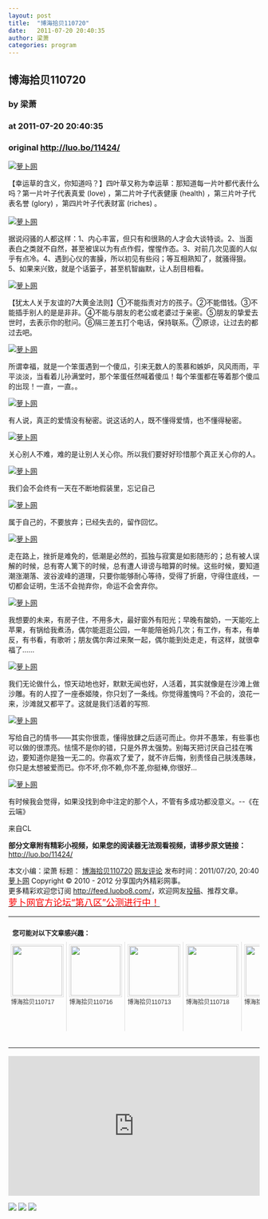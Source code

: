 ```yaml
---
layout: post
title:  "博海拾贝110720"
date:   2011-07-20 20:40:35
author: 梁萧
categories: program
---
```


## 博海拾贝110720
### by 梁萧
### at 2011-07-20 20:40:35
### original <http://luo.bo/11424/>

<p><a title="萝卜网" href="http://dulei.si/files/2011/07/20/0fb5cb0d25afba86b80ba63d1b708105.jpg"><img title="萝卜网" src="http://dulei.si/files/2011/07/20/0fb5cb0d25afba86b80ba63d1b708105.jpg" border="0" alt="萝卜网"></a></p><p>【幸运草的含义，你知道吗？】四叶草又称为幸运草：那知道每一片叶都代表什么吗？第一片叶子代表真爱 (love) ，第二片叶子代表健康 (health) ，第三片叶子代表名誉 (glory) ，第四片叶子代表财富 (riches) 。<br> <span></span><br> <a title="萝卜网" href="http://dulei.si/files/2011/07/20/7ab4b8bbac6e867e963e59e1bfd6788a.jpg"><img title="萝卜网" src="http://dulei.si/files/2011/07/20/7ab4b8bbac6e867e963e59e1bfd6788a.jpg" border="0" alt="萝卜网"></a></p><p>据说闷骚的人都这样：1、内心丰富，但只有和很熟的人才会大谈特谈。2、当面表白之类就不自然，甚至被误以为有点作假，惺惺作态。3、对前几次见面的人似乎有点冷。4、遇到心仪的害臊，所以初见有些闷；等互相熟知了，就骚得狠。5、如果来兴致，就是个话篓子，甚至机智幽默，让人刮目相看。</p><p><a title="萝卜网" href="http://dulei.si/files/2011/07/20/9a082c5616b0b8d06b516e5605bcb921.jpg"><img title="萝卜网" src="http://dulei.si/files/2011/07/20/9a082c5616b0b8d06b516e5605bcb921.jpg" border="0" alt="萝卜网"></a></p><p>【犹太人关于友谊的7大黄金法则】①不能指责对方的孩子。②不能借钱。③不能插手别人的是是非非。④不能与朋友的老公或老婆过于亲密。⑤朋友的挚爱去世时，去表示你的慰问。⑥隔三差五打个电话，保持联系。⑦原谅，让过去的都过去吧。</p><p><a title="萝卜网" href="http://dulei.si/files/2011/07/20/6d1bedf601f5f756748c869fc4e23653.jpg"><img title="萝卜网" src="http://dulei.si/files/2011/07/20/6d1bedf601f5f756748c869fc4e23653.jpg" border="0" alt="萝卜网"></a></p><p>所谓幸福，就是一个笨蛋遇到一个傻瓜，引来无数人的羡慕和嫉妒，风风雨雨，平平淡淡，当看着儿孙满堂时，那个笨蛋任然喊着傻瓜！每个笨蛋都在等着那个傻瓜的出现！一直，一直。。</p><p><a title="萝卜网" href="http://dulei.si/files/2011/07/20/7db3fec842661b090ed641a32ed6c738.jpg"><img title="萝卜网" src="http://dulei.si/files/2011/07/20/7db3fec842661b090ed641a32ed6c738.jpg" border="0" alt="萝卜网"></a></p><p>有人说，真正的爱情没有秘密。说这话的人，既不懂得爱情，也不懂得秘密。</p><p><a title="萝卜网" href="http://dulei.si/files/2011/07/20/df0612c72ebd0bef8ead0b8f627c1aed.jpg"><img title="萝卜网" src="http://dulei.si/files/2011/07/20/df0612c72ebd0bef8ead0b8f627c1aed.jpg" border="0" alt="萝卜网"></a></p><p>关心别人不难，难的是让别人关心你。所以我们要好好珍惜那个真正关心你的人。</p><p><a title="萝卜网" href="http://dulei.si/files/2011/07/20/5042edd1be995a7b5da8e13fb1fb237f.jpg"><img title="萝卜网" src="http://dulei.si/files/2011/07/20/5042edd1be995a7b5da8e13fb1fb237f.jpg" border="0" alt="萝卜网"></a></p><p>我们会不会终有一天在不断地假装里，忘记自己</p><p><a title="萝卜网" href="http://dulei.si/files/2011/07/20/cd5c4a6e3ebf61b5cc5d1e1f136d2e8a.jpg"><img title="萝卜网" src="http://dulei.si/files/2011/07/20/cd5c4a6e3ebf61b5cc5d1e1f136d2e8a.jpg" border="0" alt="萝卜网"></a></p><p>属于自己的，不要放弃；已经失去的，留作回忆。</p><p><a title="萝卜网" href="http://dulei.si/files/2011/07/20/342a5fec0ff4458fa81fe03d73217e94.jpg"><img title="萝卜网" src="http://dulei.si/files/2011/07/20/342a5fec0ff4458fa81fe03d73217e94.jpg" border="0" alt="萝卜网"></a></p><p>走在路上，挫折是难免的，低潮是必然的，孤独与寂寞是如影随形的；总有被人误解的时候，总有寄人篱下的时候，总有遭人诽谤与暗算的时候。这些时候，要知道潮涨潮落、波谷波峰的道理，只要你能够耐心等待，受得了折磨，守得住底线，一切都会证明，生活不会抛弃你，命运不会舍弃你。</p><p><a title="萝卜网" href="http://dulei.si/files/2011/07/20/2eb671b036badbafcaf06f22a7300f9a.jpg"><img title="萝卜网" src="http://dulei.si/files/2011/07/20/2eb671b036badbafcaf06f22a7300f9a.jpg" border="0" alt="萝卜网"></a></p><p>我想要的未来，有房子住，不用多大，最好窗外有阳光；早晚有酸奶，一天能吃上苹果，有锅给我煮汤，偶尔能逛逛公园，一年能陪爸妈几次；有工作，有本，有单反，有书看，有歌听；朋友偶尔奔过来聚一起，偶尔能到处走走，有这样，就很幸福了……</p><p><a title="萝卜网" href="http://dulei.si/files/2011/07/20/8fc3dea47defa2b7941cb3a3dad92a45.jpg"><img title="萝卜网" src="http://dulei.si/files/2011/07/20/8fc3dea47defa2b7941cb3a3dad92a45.jpg" border="0" alt="萝卜网"></a></p><p>我们无论做什么，惊天动地也好，默默无闻也好，人活着，其实就像是在沙滩上做沙雕。有的人捏了一座泰姬陵，你只划了一条线。你觉得羞愧吗？不会的，浪花一来，沙滩就又都平了。这就是我们活着的写照.</p><p><a title="萝卜网" href="http://dulei.si/files/2011/07/20/e5b4801a5a1b37be31b6633222acde0a.jpg"><img title="萝卜网" src="http://dulei.si/files/2011/07/20/e5b4801a5a1b37be31b6633222acde0a.jpg" border="0" alt="萝卜网"></a></p><p>写给自己的情书——其实你很乖，懂得放肆之后适可而止。你并不愚笨，有些事也可以做的很漂亮。怯懦不是你的错，只是外界太强势。别每天把讨厌自己挂在嘴边，要知道你是独一无二的。你喜欢了爱了，就不许后悔，别责怪自己肤浅愚昧，你只是太想被爱而已。你不坏,你不赖,你不差,你挺棒,你很好...</p><p><a title="萝卜网" href="http://dulei.si/files/2011/07/20/2f46c552980bf957934a67f196738239.jpg"><img title="萝卜网" src="http://dulei.si/files/2011/07/20/2f46c552980bf957934a67f196738239.jpg" border="0" alt="萝卜网"></a></p><p>有时候我会觉得，如果没找到命中注定的那个人，不管有多成功都没意义。--《在云端》</p><p>来自CL</p><p><strong>部分文章附有精彩小视频，如果您的阅读器无法观看视频，请移步原文链接：</strong> <a href="http://luo.bo/11424/" title="博海拾贝110720">http://luo.bo/11424/</a></p> 本文小编：梁萧 标题： <a href="http://luo.bo/11424/" title="博海拾贝110720">博海拾贝110720</a> <a href="http://luo.bo/11424/#comments" title="to the comments">网友评论</a> 发布时间：2011/07/20, 20:40 <br> <a href="http://luo.bo/" title="萝卜网 - 人人都是艺术家">萝卜网</a> Copyright ©   2010 - 2012 分享国内外精彩网事。<br> 更多精彩欢迎您订阅 <a href="http://feed.luobo8.com/">http://feed.luobo8.com/</a>，欢迎网友<a href="http://luo.bo/delivery/">投稿</a>、推荐文章。<br> <a href="http://luo.bo/8888/"><font color="red" size="4">萝卜网官方论坛“第八区”公测进行中！</font></a><br><table cellspacing="0" cellpadding="3" border="0" style="clear:both"><tr><td colspan="5"><b><font size="-1" style="display:block!important;padding:20px 0 5px!important">您可能对以下文章感兴趣：</font></b></td></tr><tr><td width="106" valign="top" style="padding:5px!important;margin:0!important"> <a title="博海拾贝110717" style="text-decoration:none!important" href="http://app.wumii.com/ext/redirect.htm?url=http%3A%2F%2Fluo.bo%2F11353%2F&amp;from=http%3A%2F%2Fluo.bo%2F11424%2F"> <img style="margin:0!important;padding:2px!important;border:1px solid #dddddd!important;width:100px!important;height:100px!important" src="http://static.wumii.com/site_images/2011/07/19/18113544.jpg" width="100px" height="100px"><br> <font size="-1" color="#333333" style="display:block!important;line-height:15px!important;width:106px!important;font:12px/15px arial!important;height:60px!important;margin:3px 0 0 0!important;padding:0!important;overflow:hidden!important">博海拾贝110717</font> </a></td><td width="106" valign="top" style="padding:5px!important;margin:0!important;border-left:1px solid #dddddd!important"> <a title="博海拾贝110716" style="text-decoration:none!important" href="http://app.wumii.com/ext/redirect.htm?url=http%3A%2F%2Fluo.bo%2F11225%2F&amp;from=http%3A%2F%2Fluo.bo%2F11424%2F"> <img style="margin:0!important;padding:2px!important;border:1px solid #dddddd!important;width:100px!important;height:100px!important" src="http://static.wumii.com/site_images/2011/07/16/17703842.jpg" width="100px" height="100px"><br> <font size="-1" color="#333333" style="display:block!important;line-height:15px!important;width:106px!important;font:12px/15px arial!important;height:60px!important;margin:3px 0 0 0!important;padding:0!important;overflow:hidden!important">博海拾贝110716</font> </a></td><td width="106" valign="top" style="padding:5px!important;margin:0!important;border-left:1px solid #dddddd!important"> <a title="博海拾贝110713" style="text-decoration:none!important" href="http://app.wumii.com/ext/redirect.htm?url=http%3A%2F%2Fluo.bo%2F11088%2F&amp;from=http%3A%2F%2Fluo.bo%2F11424%2F"> <img style="margin:0!important;padding:2px!important;border:1px solid #dddddd!important;width:100px!important;height:100px!important" src="http://static.wumii.com/site_images/2011/07/13/17279929.jpg" width="100px" height="100px"><br> <font size="-1" color="#333333" style="display:block!important;line-height:15px!important;width:106px!important;font:12px/15px arial!important;height:60px!important;margin:3px 0 0 0!important;padding:0!important;overflow:hidden!important">博海拾贝110713</font> </a></td><td width="106" valign="top" style="padding:5px!important;margin:0!important;border-left:1px solid #dddddd!important"> <a title="博海拾贝110718" style="text-decoration:none!important" href="http://app.wumii.com/ext/redirect.htm?url=http%3A%2F%2Fluo.bo%2F11315%2F&amp;from=http%3A%2F%2Fluo.bo%2F11424%2F"> <img style="margin:0!important;padding:2px!important;border:1px solid #dddddd!important;width:100px!important;height:100px!important" src="http://static.wumii.com/site_images/2011/07/18/17970421.jpg" width="100px" height="100px"><br> <font size="-1" color="#333333" style="display:block!important;line-height:15px!important;width:106px!important;font:12px/15px arial!important;height:60px!important;margin:3px 0 0 0!important;padding:0!important;overflow:hidden!important">博海拾贝110718</font> </a></td><td width="106" valign="top" style="padding:5px!important;margin:0!important;border-left:1px solid #dddddd!important"> <a title="博海拾贝110715" style="text-decoration:none!important" href="http://app.wumii.com/ext/redirect.htm?url=http%3A%2F%2Fluo.bo%2F11178%2F&amp;from=http%3A%2F%2Fluo.bo%2F11424%2F"> <img style="margin:0!important;padding:2px!important;border:1px solid #dddddd!important;width:100px!important;height:100px!important" src="http://static.wumii.com/site_images/2011/07/15/17573925.jpg" width="100px" height="100px"><br> <font size="-1" color="#333333" style="display:block!important;line-height:15px!important;width:106px!important;font:12px/15px arial!important;height:60px!important;margin:3px 0 0 0!important;padding:0!important;overflow:hidden!important">博海拾贝110715</font> </a></td></tr><tr><td colspan="5" align="right"> <a style="text-decoration:none!important" href="http://www.wumii.com/widget/relatedItems.htm" title="无觅相关文章插件"> <font size="-1" color="#bbbbbb" style="display:block!important;font-family:arial!important;padding:5px 0!important;font-size:12px!important;color:#bbb!important">无觅</font> </a></td></tr></table><p><iframe src="http://feedads.g.doubleclick.net/~ah/f/7sv1ooo89v8jfelhdjk8plpa64/300/250?ca=1&amp;fh=280#http%3A%2F%2Fluo.bo%2F11424%2F" width="100%" height="280" frameborder="0" scrolling="no" marginwidth="0" marginheight="0"></iframe></p><div>
<a href="http://feeds.feedburner.com/~ff/tamd?a=PMqDSlxVeIg:YQQtTS4RreU:yIl2AUoC8zA"><img src="http://feeds.feedburner.com/~ff/tamd?d=yIl2AUoC8zA" border="0"></a> <a href="http://feeds.feedburner.com/~ff/tamd?a=PMqDSlxVeIg:YQQtTS4RreU:qj6IDK7rITs"><img src="http://feeds.feedburner.com/~ff/tamd?d=qj6IDK7rITs" border="0"></a> <a href="http://feeds.feedburner.com/~ff/tamd?a=PMqDSlxVeIg:YQQtTS4RreU:-BTjWOF_DHI"><img src="http://feeds.feedburner.com/~ff/tamd?i=PMqDSlxVeIg:YQQtTS4RreU:-BTjWOF_DHI" border="0"></a>
</div>